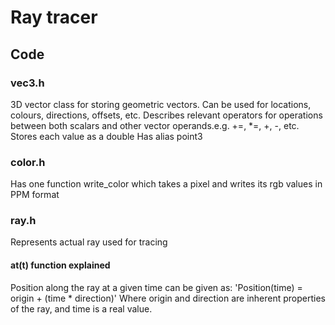 # Ray tracer

## Code
### vec3.h
3D vector class for storing geometric vectors. Can be used for locations, colours, directions, offsets, etc.
Describes relevant operators for operations between both scalars and other vector operands.e.g. +=, *=, +, -, etc.
Stores each value as a double
Has alias point3

### color.h
Has one function write_color which takes a pixel and writes its rgb values in PPM format

### ray.h
Represents actual ray used for tracing

#### at(t) function explained
Position along the ray at a given time can be given as:
'Position(time) = origin + (time * direction)'
Where origin and direction are inherent properties of the ray, and time is a real value.
